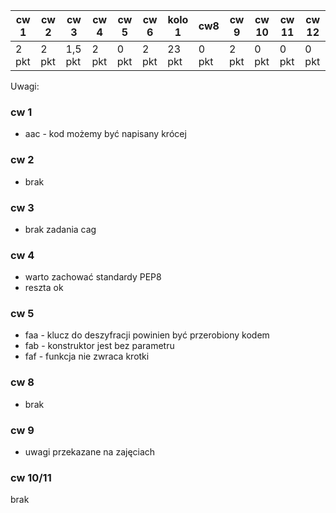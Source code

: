 | cw 1 | cw 2 | cw 3| cw 4| cw 5| cw 6| kolo 1|  cw8 | cw 9 | cw 10 | cw 11| cw 12|
|---|---|---|---|---|---|---|---|---|---|---|---|
| 2 pkt | 2 pkt | 1,5 pkt | 2 pkt| 0 pkt  | 2 pkt | 23 pkt | 0 pkt | 2 pkt | 0 pkt | 0 pkt | 0 pkt|

Uwagi:


### cw 1

* aac - kod możemy być napisany krócej


### cw 2

* brak

### cw 3

* brak zadania cag

### cw 4

* warto zachować standardy PEP8
* reszta ok

### cw 5

* faa - klucz do deszyfracji powinien być przerobiony kodem
* fab - konstruktor jest bez parametru
* faf - funkcja nie zwraca krotki

### cw 8

* brak

### cw 9

* uwagi przekazane na zajęciach

### cw 10/11

brak
